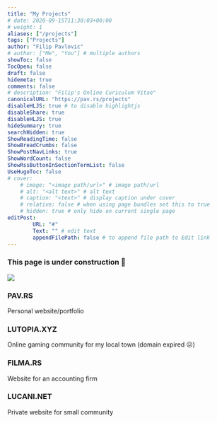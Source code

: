```yaml
---
title: "My Projects"
# date: 2020-09-15T11:30:03+00:00
# weight: 1
aliases: ["/projects"]
tags: ["Projects"]
author: "Filip Pavlovic"
# author: ["Me", "You"] # multiple authors
showToc: false
TocOpen: false
draft: false
hidemeta: true
comments: false
# description: "Filip's Online Curiculum Vitae"
canonicalURL: "https://pav.rs/projects"
disableHLJS: true # to disable highlightjs
disableShare: true
disableHLJS: true
hideSummary: true
searchHidden: true
ShowReadingTime: false
ShowBreadCrumbs: false
ShowPostNavLinks: true
ShowWordCount: false
ShowRssButtonInSectionTermList: false
UseHugoToc: false
# cover:
    # image: "<image path/url>" # image path/url
    # alt: "<alt text>" # alt text
    # caption: "<text>" # display caption under cover
    # relative: false # when using page bundles set this to true
    # hidden: true # only hide on current single page
editPost:
        URL: "#"
        Text: "" # edit text
        appendFilePath: false # to append file path to Edit link
---
```

    
### This page is under construction 🔨

![](https://i.imgur.com/9rqeTvq.gif)


### PAV.RS
Personal website/portfolio

### LUTOPIA.XYZ
Online gaming community for my local town (domain expired 😖)

### FILMA.RS
Website for an accounting firm

### LUCANI.NET
Private website for small community
